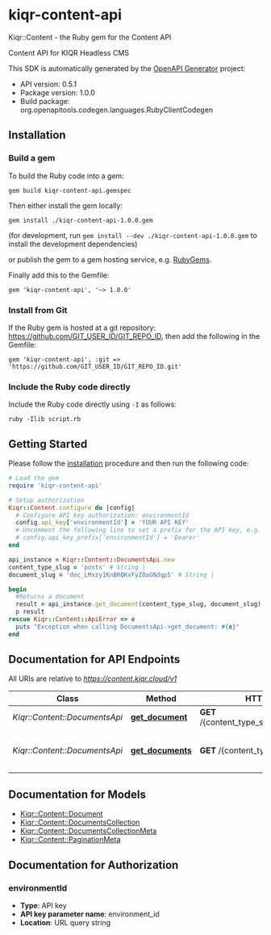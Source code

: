 # kiqr-content-api

Kiqr::Content - the Ruby gem for the Content API

Content API for KIQR Headless CMS

This SDK is automatically generated by the [OpenAPI Generator](https://openapi-generator.tech) project:

- API version: 0.5.1
- Package version: 1.0.0
- Build package: org.openapitools.codegen.languages.RubyClientCodegen

## Installation

### Build a gem

To build the Ruby code into a gem:

```shell
gem build kiqr-content-api.gemspec
```

Then either install the gem locally:

```shell
gem install ./kiqr-content-api-1.0.0.gem
```

(for development, run `gem install --dev ./kiqr-content-api-1.0.0.gem` to install the development dependencies)

or publish the gem to a gem hosting service, e.g. [RubyGems](https://rubygems.org/).

Finally add this to the Gemfile:

    gem 'kiqr-content-api', '~> 1.0.0'

### Install from Git

If the Ruby gem is hosted at a git repository: https://github.com/GIT_USER_ID/GIT_REPO_ID, then add the following in the Gemfile:

    gem 'kiqr-content-api', :git => 'https://github.com/GIT_USER_ID/GIT_REPO_ID.git'

### Include the Ruby code directly

Include the Ruby code directly using `-I` as follows:

```shell
ruby -Ilib script.rb
```

## Getting Started

Please follow the [installation](#installation) procedure and then run the following code:

```ruby
# Load the gem
require 'kiqr-content-api'

# Setup authorization
Kiqr::Content.configure do |config|
  # Configure API key authorization: environmentId
  config.api_key['environmentId'] = 'YOUR API KEY'
  # Uncomment the following line to set a prefix for the API key, e.g. 'Bearer' (defaults to nil)
  # config.api_key_prefix['environmentId'] = 'Bearer'
end

api_instance = Kiqr::Content::DocumentsApi.new
content_type_slug = 'posts' # String | 
document_slug = 'doc_LMxzy1KnBRQKxFyZ0aGNdqp5' # String | 

begin
  #Returns a document
  result = api_instance.get_document(content_type_slug, document_slug)
  p result
rescue Kiqr::Content::ApiError => e
  puts "Exception when calling DocumentsApi->get_document: #{e}"
end

```

## Documentation for API Endpoints

All URIs are relative to *https://content.kiqr.cloud/v1*

Class | Method | HTTP request | Description
------------ | ------------- | ------------- | -------------
*Kiqr::Content::DocumentsApi* | [**get_document**](docs/DocumentsApi.md#get_document) | **GET** /{content_type_slug}/{document_slug} | Returns a document
*Kiqr::Content::DocumentsApi* | [**get_documents**](docs/DocumentsApi.md#get_documents) | **GET** /{content_type_slug}/ | Returns documents by content type


## Documentation for Models

 - [Kiqr::Content::Document](docs/Document.md)
 - [Kiqr::Content::DocumentsCollection](docs/DocumentsCollection.md)
 - [Kiqr::Content::DocumentsCollectionMeta](docs/DocumentsCollectionMeta.md)
 - [Kiqr::Content::PaginationMeta](docs/PaginationMeta.md)


## Documentation for Authorization


### environmentId


- **Type**: API key
- **API key parameter name**: environment_id
- **Location**: URL query string

